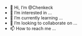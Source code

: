 - 👋 Hi, I’m @Chenkeck
- 👀 I’m interested in ...
- 🌱 I’m currently learning ...
- 💞️ I’m looking to collaborate on ...
- 📫 How to reach me ...

<!---
Chenkeck/Chenkeck is a ✨ special ✨ repository because its `README.md` (this file) appears on your GitHub profile.
You can click the Preview link to take a look at your changes.
--->
